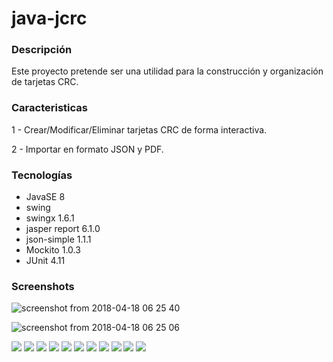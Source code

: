 # java-jcrc

### Descripción
Este proyecto pretende ser una utilidad para la construcción y organización de tarjetas CRC.

### Caracteristicas
1 - Crear/Modificar/Eliminar tarjetas CRC de forma interactiva.

2 - Importar en formato JSON y PDF.

### Tecnologías
* JavaSE 8
* swing
* swingx 1.6.1
* jasper report 6.1.0
* json-simple 1.1.1
* Mockito 1.0.3
* JUnit 4.11

### Screenshots
![screenshot from 2018-04-18 06 25 40](https://user-images.githubusercontent.com/34853850/38923712-9a9ab01c-42d1-11e8-9c75-ce33ca638959.png)

![screenshot from 2018-04-18 06 25 06](https://user-images.githubusercontent.com/34853850/38923726-a3198f7e-42d1-11e8-8056-9b6e0ddb7e4d.png)

[![](https://sonarcloud.io/api/project_badges/measure?project=com.maxicorrea%3AJcrc&metric=bugs)](https://sonarcloud.io/dashboard?id=com.maxicorrea%3AJcrc)
[![](https://sonarcloud.io/api/project_badges/measure?project=com.maxicorrea%3AJcrc&metric=code_smells)](https://sonarcloud.io/dashboard?id=com.maxicorrea%3AJcrc)
[![](https://sonarcloud.io/api/project_badges/measure?project=com.maxicorrea%3AJcrc&metric=coverage)](https://sonarcloud.io/dashboard?id=com.maxicorrea%3AJcrc)
[![](https://sonarcloud.io/api/project_badges/measure?project=com.maxicorrea%3AJcrc&metric=duplicated_lines_density)](https://sonarcloud.io/dashboard?id=com.maxicorrea%3AJcrc)
[![](https://sonarcloud.io/api/project_badges/measure?project=com.maxicorrea%3AJcrc&metric=ncloc)](https://sonarcloud.io/dashboard?id=com.maxicorrea%3AJcrc)
[![](https://sonarcloud.io/api/project_badges/measure?project=com.maxicorrea%3AJcrc&metric=sqale_rating)](https://sonarcloud.io/dashboard?id=com.maxicorrea%3AJcrc)
[![](https://sonarcloud.io/api/project_badges/measure?project=com.maxicorrea%3AJcrc&metric=alert_status)](https://sonarcloud.io/dashboard?id=com.maxicorrea%3AJcrc)
[![](https://sonarcloud.io/api/project_badges/measure?project=com.maxicorrea%3AJcrc&metric=reliability_rating)](https://sonarcloud.io/dashboard?id=com.maxicorrea%3AJcrc)
[![](https://sonarcloud.io/api/project_badges/measure?project=com.maxicorrea%3AJcrc&metric=security_rating)](https://sonarcloud.io/dashboard?id=com.maxicorrea%3AJcrc)
[![](https://sonarcloud.io/api/project_badges/measure?project=com.maxicorrea%3AJcrc&metric=sqale_index)](https://sonarcloud.io/dashboard?id=com.maxicorrea%3AJcrc)
[![](https://sonarcloud.io/api/project_badges/measure?project=com.maxicorrea%3AJcrc&metric=vulnerabilities)](https://sonarcloud.io/dashboard?id=com.maxicorrea%3AJcrc)
